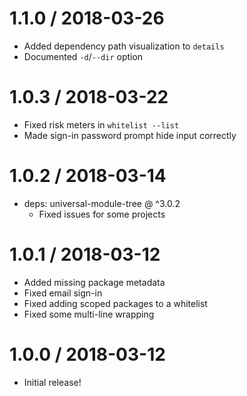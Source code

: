 1.1.0 / 2018-03-26
==================

* Added dependency path visualization to `details`
* Documented `-d`/`--dir` option

1.0.3 / 2018-03-22
==================

* Fixed risk meters in `whitelist --list`
* Made sign-in password prompt hide input correctly

1.0.2 / 2018-03-14
==================

* deps: universal-module-tree @ ^3.0.2
  - Fixed issues for some projects

1.0.1 / 2018-03-12
==================

* Added missing package metadata
* Fixed email sign-in
* Fixed adding scoped packages to a whitelist
* Fixed some multi-line wrapping

1.0.0 / 2018-03-12
==================

* Initial release!
